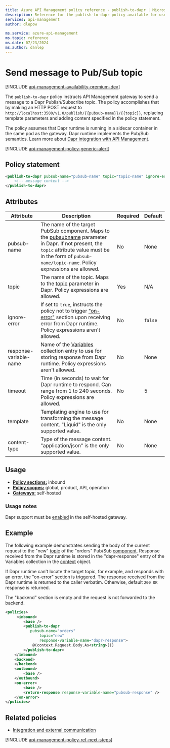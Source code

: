 ```yaml
---
title: Azure API Management policy reference - publish-to-dapr | Microsoft Docs
description: Reference for the publish-to-dapr policy available for use in Azure API Management. Provides policy usage, settings, and examples.
services: api-management
author: dlepow

ms.service: azure-api-management
ms.topic: reference
ms.date: 07/23/2024
ms.author: danlep
---
```


# Send message to Pub/Sub topic

[!INCLUDE [api-management-availability-premium-dev](../../includes/api-management-availability-premium-dev.md)]

The `publish-to-dapr` policy instructs API Management gateway to send a message to a Dapr Publish/Subscribe topic. The policy accomplishes that by making an HTTP POST request to `http://localhost:3500/v1.0/publish/{{pubsub-name}}/{{topic}}`, replacing template parameters and adding content specified in the policy statement.

The policy assumes that Dapr runtime is running in a sidecar container in the same pod as the gateway. Dapr runtime implements the Pub/Sub semantics. Learn more about [Dapr integration with API Management](self-hosted-gateway-enable-dapr.md).

[!INCLUDE [api-management-policy-generic-alert](../../includes/api-management-policy-generic-alert.md)]

## Policy statement

```xml
<publish-to-dapr pubsub-name="pubsub-name" topic="topic-name" ignore-error="false|true" response-variable-name="resp-var-name" timeout="in seconds" template="Liquid" content-type="application/json">
    <!-- message content -->
</publish-to-dapr>
```


## Attributes

| Attribute        | Description                     | Required | Default |
|------------------|---------------------------------|----------|---------|
| pubsub-name      | The name of the target PubSub component. Maps to the [pubsubname](https://github.com/dapr/docs/blob/master/daprdocs/content/en/reference/api/pubsub_api.md) parameter in Dapr. If not present, the `topic` attribute value must be in the form of `pubsub-name/topic-name`. Policy expressions are allowed.   | No       | None    |
| topic            | The name of the topic. Maps to the [topic](https://github.com/dapr/docs/blob/master/daprdocs/content/en/reference/api/pubsub_api.md) parameter in Dapr. Policy expressions are allowed.              | Yes      | N/A     |
| ignore-error     | If set to `true`, instructs the policy not to trigger ["on-error"](api-management-error-handling-policies.md) section upon receiving error from Dapr runtime. Policy expressions aren't allowed. | No | `false` |
| response-variable-name | Name of the [Variables](api-management-policy-expressions.md#ContextVariables) collection entry to use for storing response from Dapr runtime. Policy expressions aren't allowed. | No | None |
| timeout | Time (in seconds) to wait for Dapr runtime to respond. Can range from 1 to 240 seconds. Policy expressions are allowed. | No | 5 |
| template | Templating engine to use for transforming the message content. "Liquid" is the only supported value. | No | None |
| content-type | Type of the message content. "application/json" is the only supported value. | No | None |

## Usage

- [**Policy sections:**](./api-management-howto-policies.md#understanding-policy-configuration) inbound
- [**Policy scopes:**](./api-management-howto-policies.md#scopes) global, product, API, operation
-  [**Gateways:**](api-management-gateways-overview.md) self-hosted

### Usage notes

Dapr support must be [enabled](self-hosted-gateway-enable-dapr.md) in the self-hosted gateway.

## Example

The following example demonstrates sending the body of the current request to the "new" [topic](https://github.com/dapr/docs/blob/master/daprdocs/content/en/reference/api/pubsub_api.md#url-parameters) of the "orders" Pub/Sub [component](https://github.com/dapr/docs/blob/master/daprdocs/content/en/reference/api/pubsub_api.md#url-parameters). Response received from the Dapr runtime is stored in the "dapr-response" entry of the Variables collection in the [context](api-management-policy-expressions.md#ContextVariables) object.

If Dapr runtime can't locate the target topic, for example, and responds with an error, the "on-error" section is triggered. The response received from the Dapr runtime is returned to the caller verbatim. Otherwise, default `200 OK` response is returned.

The "backend" section is empty and the request is not forwarded to the backend.

```xml
<policies>
     <inbound>
        <base />
        <publish-to-dapr
           pubsub-name="orders"
               topic="new"
               response-variable-name="dapr-response">
            @(context.Request.Body.As<string>())
        </publish-to-dapr>
    </inbound>
    <backend>
    </backend>
    <outbound>
        <base />
    </outbound>
    <on-error>
        <base />
        <return-response response-variable-name="pubsub-response" />
    </on-error>
</policies>
```

## Related policies

* [Integration and external communication](api-management-policies.md#integration-and-external-communication)

[!INCLUDE [api-management-policy-ref-next-steps](../../includes/api-management-policy-ref-next-steps.md)]